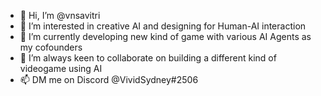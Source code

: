 - 👋 Hi, I’m @vnsavitri
- 👀 I’m interested in creative AI and designing for Human-AI interaction 
- 🌱 I’m currently developing new kind of game with various AI Agents as my cofounders
- 💞️ I’m always keen to collaborate on building a different kind of videogame using AI
- 📫 DM me on Discord @VividSydney#2506

<!---
vnsavitri/vnsavitri is a ✨ special ✨ repository because its `README.md` (this file) appears on your GitHub profile.
You can click the Preview link to take a look at your changes.
--->
